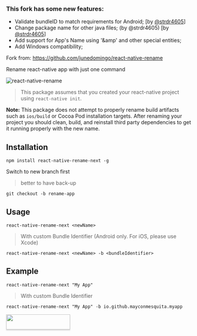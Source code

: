 ### This fork has some new features:
- Validate bundleID to match requirements for Android; [by [@strdr4605](https://github.com/strdr4605)]
- Change package name for other java files; (by @strdr4605) [by [@strdr4605](https://github.com/strdr4605)]
- Add support for App's Name using '&amp' and other special entities;
- Add Windows compatibility;

Fork from: https://github.com/junedomingo/react-native-rename

Rename react-native app with just one command

![react-native-rename](https://cloud.githubusercontent.com/assets/5106887/24444940/cbcb0a58-149a-11e7-9714-2c7bf5254b0d.gif)

> This package assumes that you created your react-native project using `react-native init`.

**Note:** This package does not attempt to properly rename build artifacts such as `ios/build` or Cocoa Pod installation targets. After renaming your project you should clean, build, and reinstall third party dependencies to get it running properly with the new name.

## Installation
```
npm install react-native-rename-next -g
```

Switch to new branch first
> better to have back-up

```
git checkout -b rename-app
```

## Usage
```
react-native-rename-next <newName>
```

> With custom Bundle Identifier (Android only. For iOS, please use Xcode)
```
react-native-rename-next <newName> -b <bundleIdentifier>
```

## Example
```
react-native-rename-next "My App"
```
> With custom Bundle Identifier
```
react-native-rename-next "My App" -b io.github.mayconmesquita.myapp
```

<a href="https://www.buymeacoffee.com/mayconmesquita"><img src="https://www.buymeacoffee.com/assets/img/custom_images/orange_img.png" style="height: 41px !important;width: 174px !important;box-shadow: 0px 3px 2px 0px rgba(190, 190, 190, 0.5) !important;-webkit-box-shadow: 0px 3px 2px 0px rgba(190, 190, 190, 0.5) !important;"  target="_blank"></a>